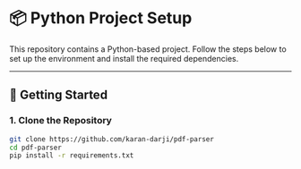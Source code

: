 # 📦 Python Project Setup

This repository contains a Python-based project. Follow the steps below to set up the environment and install the required dependencies.

---

## 🚀 Getting Started

### 1. Clone the Repository

```bash
git clone https://github.com/karan-darji/pdf-parser
cd pdf-parser
pip install -r requirements.txt

